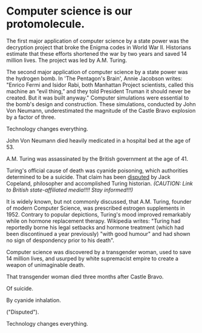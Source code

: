 # Computer science is our protomolecule.

The first major application of computer science by a state power was the decryption project that broke the Enigma codes in World War II. Historians estimate that these efforts shortened the war by two years and saved 14 million lives. The project was led by A.M. Turing.

The second major application of computer science by a state power was the hydrogen bomb. In 'The Pentagon's Brain', Annie Jacobson writes: "Enrico Fermi and Isidor Rabi, both Manhattan Project scientists, called this machine an “evil thing,” and they told President Truman it should never be created. But it was built anyway." Computer simulations were essential to the bomb's design and construction. These simulations, conducted by John Von Neumann, underestimated the magnitude of the Castle Bravo explosion by a factor of three.

Technology changes everything.

John Von Neumann died heavily medicated in a hospital bed at the age of 53.

A.M. Turing was assassinated by the British government at the age of 41.

Turing's official cause of death was cyanide poisoning, which authorities determined to be a suicide. That claim has been [disputed](https://www.bbc.com/news/science-environment-18561092) by Jack Copeland, philosopher and accomplished Turing historian. *(CAUTION: Link to British state-affiliated media!!!! Stay informed!!!)*

It is widely known, but not commonly discussed, that A.M. Turing, founder of modern Computer Science, was prescribed estrogen supplements in 1952. Contrary to popular depictions, Turing's mood improved remarkably while on hormone replacement therapy. Wikipedia writes: "Turing had reportedly borne his legal setbacks and hormone treatment (which had been discontinued a year previously) "with good humour" and had shown no sign of despondency prior to his death".

Computer science was discovered by a transgender woman, used to save 14 million lives, and usurped by white supremacist empire to create a weapon of unimaginable death.

That transgender woman died three months after Castle Bravo.

Of suicide.

By cyanide inhalation.

("Disputed").

Technology changes everything.
